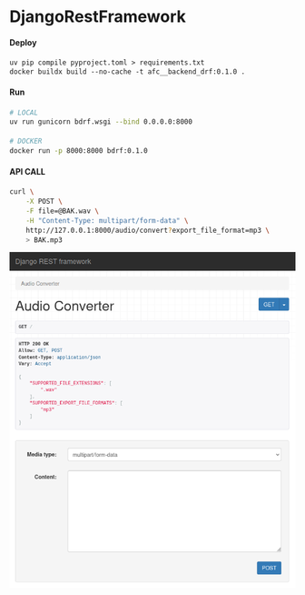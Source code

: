 # DjangoRestFramework

#### Deploy
```
uv pip compile pyproject.toml > requirements.txt
docker buildx build --no-cache -t afc__backend_drf:0.1.0 .
```

#### Run
```bash
# LOCAL
uv run gunicorn bdrf.wsgi --bind 0.0.0.0:8000

# DOCKER
docker run -p 8000:8000 bdrf:0.1.0
```

#### API CALL
```bash
curl \
    -X POST \
    -F file=@BAK.wav \
    -H "Content-Type: multipart/form-data" \
    http://127.0.0.1:8000/audio/convert?export_file_format=mp3 \
    > BAK.mp3
```

<p align="center"><img src="_readme/DRF.png" /></p>
